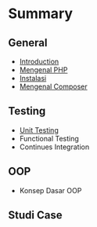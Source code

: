 # Summary

## General
* [Introduction](README.md)
* [Mengenal PHP](mengenal-php.md)
* [Instalasi](id/README.md)
* [Mengenal Composer](mengenal-composer.md)

## Testing
* [Unit Testing](unit-testing.md)
* Functional Testing
* Continues Integration

## OOP
* Konsep Dasar OOP

## Studi Case

